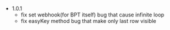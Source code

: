 - 1.0.1
  - fix set webhook(for BPT itself) bug that cause infinite loop
  - fix easyKey method bug that make only last row visible